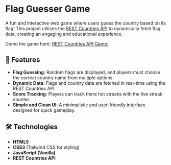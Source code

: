 # Flag Guesser Game

A fun and interactive web game where users guess the country based on its flag! This project utilizes the [REST Countries API](https://restcountries.com/) to dynamically fetch flag data, creating an engaging and educational experience.

Demo the game here: [REST Countries API Game:](https://rest-countries-api-game.web.app) 

## 🚀 Features
- **Flag Guessing**: Random flags are displayed, and players must choose the correct country name from multiple options.
- **Dynamic Data**: Flags and country data are fetched in real-time using the REST Countries API.
- **Score Tracking**: Players can track there hot streaks with the live streak counter.
- **Simple and Clean UI**: A minimalistic and user-friendly interface designed for quick gameplay.

## 🛠️ Technologies
- **HTML5**
- **CSS3** (Tailwind CSS for styling)
- **JavaScript (Vanilla)**
- **REST Countries API**

